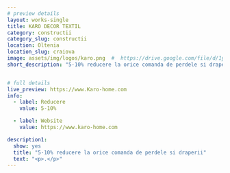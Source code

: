 ```yaml
---
# preview details
layout: works-single
title: KARO DECOR TEXTIL
category: constructii
category_slug: constructii
location: Oltenia
location_slug: craiova
image: assets/img/logos/karo.png  #  https://drive.google.com/file/d/1yar7HcPVc1IvAS5cgKOmwlJFoTeL9AS4/view?usp=share_link
short_description: "5-10% reducere la orice comanda de perdele si draperii"


# full details
live_preview: https://www.Karo-home.com
info:
  - label: Reducere
    value: 5-10%

  - label: Website
    value: https://www.karo-home.com

description1:
  show: yes
  title: "5-10% reducere la orice comanda de perdele si draperii"
  text: "<p>.</p>"
---
```


